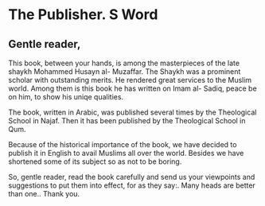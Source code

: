 The Publisher. S Word
=====================

Gentle reader,
--------------

This book, between your hands, is among the masterpieces of the late
shaykh Mohammed Husayn al- Muzaffar. The Shaykh was a prominent scholar
with outstanding merits. He rendered great services to the Muslim world.
Among them is this book he has written on Imam al- Sadiq, peace be on
him, to show his uniqe qualities.

The book, written in Arabic, was published several times by the
Theological School in Najaf. Then it has been published by the
Theological School in Qum.

Because of the historical importance of the book, we have decided to
publish it in English to avail Muslims all over the world. Besides we
have shortened some of its subject so as not to be boring.

So, gentle reader, read the book carefully and send us your viewpoints
and suggestions to put them into effect, for as they say:. Many heads
are better than one.. Thank you.
